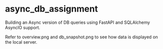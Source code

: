 # async_db_assignment
Building an Async version of DB queries using FastAPI and SQLAlchemy AsyncIO support.

Refer to overview.png and db_snapshot.png to see how data is displayed on the local server.
